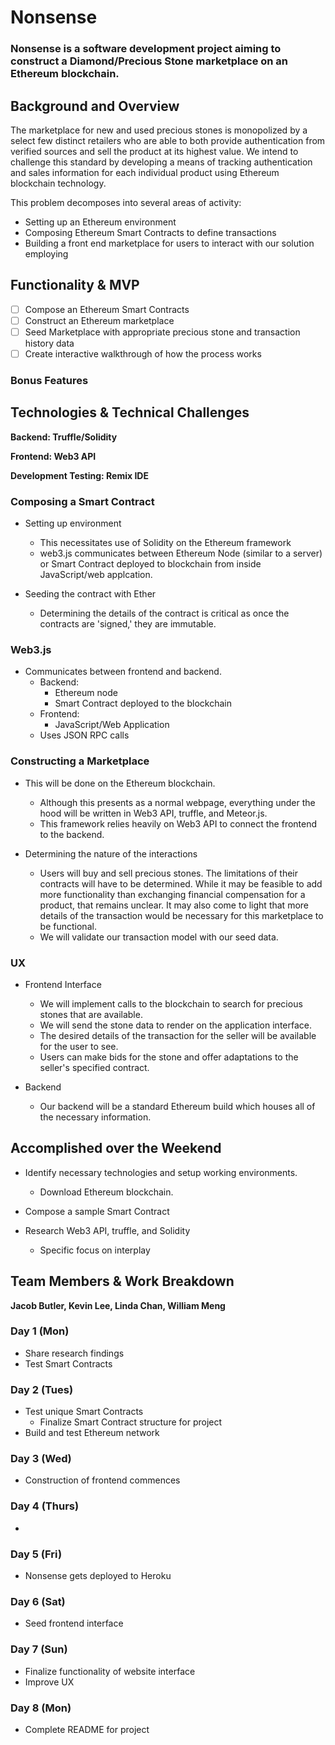 # Nonsense

### Nonsense is a software development project aiming to construct a Diamond/Precious Stone marketplace on an Ethereum blockchain.

## Background and Overview

The marketplace for new and used precious stones is monopolized by a select few distinct retailers who are able to both provide authentication from verified sources and sell the product at its highest value. We intend to challenge this standard by developing a means of tracking authentication and sales information for each individual product using Ethereum blockchain technology.

This problem decomposes into several areas of activity:
* Setting up an Ethereum environment
* Composing Ethereum Smart Contracts to define transactions
* Building a front end marketplace for users to interact with our solution employing

## Functionality & MVP
- [ ] Compose an Ethereum Smart Contracts
- [ ] Construct an Ethereum marketplace
- [ ] Seed Marketplace with appropriate precious stone and transaction history data
- [ ] Create interactive walkthrough of how the process works

### Bonus Features

## Technologies & Technical Challenges

**Backend: Truffle/Solidity**

**Frontend: Web3 API**

**Development Testing: Remix IDE**

### Composing a Smart Contract
* Setting up environment
    * This necessitates use of Solidity on the Ethereum framework
    * web3.js communicates between Ethereum Node (similar to a server) or Smart Contract deployed to blockchain from inside JavaScript/web applcation.

* Seeding the contract with Ether
    * Determining the details of the contract is critical as once the contracts are 'signed,' they are immutable.

### Web3.js
* Communicates between frontend and backend.
    * Backend:
        * Ethereum node
        *  Smart Contract deployed to the blockchain
    * Frontend:
        * JavaScript/Web Application
    * Uses JSON RPC calls

### Constructing a Marketplace
* This will be done on the Ethereum blockchain.
    * Although this presents as a normal webpage, everything under the hood will be written in Web3 API, truffle, and Meteor.js.
    * This framework relies heavily on Web3 API to connect the frontend to the backend.

* Determining the nature of the interactions
    * Users will buy and sell precious stones. The limitations of their contracts will have to be determined. While it may be feasible to add more functionality than exchanging financial compensation for a product, that remains unclear. It may also come to light that more details of the transaction would be necessary for this marketplace to be functional.
    * We will validate our transaction model with our seed data.

### UX
* Frontend Interface
    * We will implement calls to the blockchain to search for precious stones that are available.
    * We will send the stone data to render on the application interface.
    * The desired details of the transaction for the seller will be available for the user to see.
    * Users can make bids for the stone and offer adaptations to the seller's specified contract.

* Backend
    * Our backend will be a standard Ethereum build which houses all of the necessary information.

## Accomplished over the Weekend
* Identify necessary technologies and setup working environments.
    * Download Ethereum blockchain.

* Compose a sample Smart Contract
* Research Web3 API, truffle, and Solidity
    * Specific focus on interplay

## Team Members & Work Breakdown

**Jacob Butler, Kevin Lee, Linda Chan, William Meng**

### Day 1 (Mon)
* Share research findings
* Test Smart Contracts
### Day 2 (Tues)
* Test unique Smart Contracts
    * Finalize Smart Contract structure for project
* Build and test Ethereum network
### Day 3 (Wed)
* Construction of frontend commences
### Day 4 (Thurs)
*
### Day 5 (Fri)
* Nonsense gets deployed to Heroku
### Day 6 (Sat)
* Seed frontend interface
### Day 7 (Sun)
* Finalize functionality of website interface
* Improve UX
### Day 8 (Mon)
* Complete README for project
